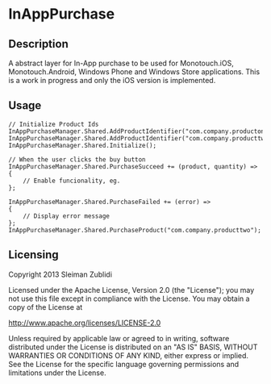 InAppPurchase
=============

Description
-----------

A abstract layer for In-App purchase to be used for Monotouch.iOS, Monotouch.Android, Windows Phone and Windows Store applications.
This is a work in progress and only the iOS version is implemented.

Usage
-----
    
    // Initialize Product Ids
    InAppPurchaseManager.Shared.AddProductIdentifier("com.company.productone");
    InAppPurchaseManager.Shared.AddProductIdentifier("com.company.producttwo");
    InAppPurchaseManager.Shared.Initialize();

    // When the user clicks the buy button
    InAppPurchaseManager.Shared.PurchaseSucceed += (product, quantity) => 
    {
        // Enable funcionality, eg.
    };

    InAppPurchaseManager.Shared.PurchaseFailed += (error) => 
    {
        // Display error message
    };    
    InAppPurchaseManager.Shared.PurchaseProduct("com.company.producttwo");


Licensing
---------

Copyright 2013 Sleiman Zublidi

Licensed under the Apache License, Version 2.0 (the "License");
you may not use this file except in compliance with the License.
You may obtain a copy of the License at

   http://www.apache.org/licenses/LICENSE-2.0

Unless required by applicable law or agreed to in writing, software
distributed under the License is distributed on an "AS IS" BASIS,
WITHOUT WARRANTIES OR CONDITIONS OF ANY KIND, either express or implied.
See the License for the specific language governing permissions and
limitations under the License.
